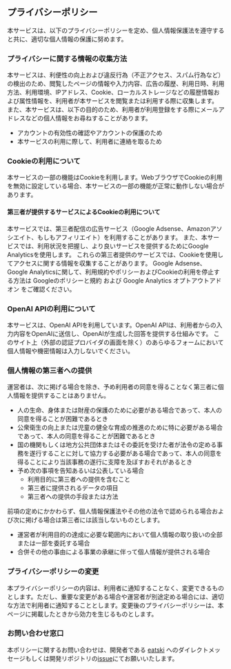 ## プライバシーポリシー
本サービスは、以下のプライバシーポリシーを定め、個人情報保護法を遵守すると共に、適切な個人情報の保護に努めます。

### プライバシーに関する情報の収集方法
本サービスは、利便性の向上および違反行為（不正アクセス、スパム行為など）の検出のため、閲覧したページの情報や入力内容、広告の履歴、利用日時、利用方法、利用環境、IPアドレス、Cookie、ローカルストレージなどの履歴情報および属性情報を、利用者が本サービスを閲覧または利用する際に収集します。
また、本サービスは、以下の目的のため、利用者が利用登録をする際にメールアドレスなどの個人情報をお尋ねすることがあります。

- アカウントの有効性の確認やアカウントの保護のため
- 本サービスの利用に際して、利用者に連絡を取るため

### Cookieの利用について
本サービスの一部の機能はCookieを利用します。WebブラウザでCookieの利用を無効に設定している場合、本サービスの一部の機能が正常に動作しない場合があります。

#### 第三者が提供するサービスによるCookieの利用について
本サービスでは、第三者配信の広告サービス（Google Adsense、Amazonアソシエイト、もしもアフィリエイト）を利用することがあります。
また、本サービスでは、利用状況を把握し、より良いサービスを提供するためにGoogle Analyticsを使用します。
これらの第三者提供のサービスでは、Cookieを使用してアクセスに関する情報を収集することがあります。
Google Adsense、Google Analyticsに関して、利用規約やポリシーおよびCookieの利用を停止する方法は Googleのポリシーと規約 および Google Analytics オプトアウトアドオン をご確認ください。

### OpenAI APIの利用について
本サービスは、OpenAI APIを利用しています。OpenAI APIは、利用者からの入力内容をOpenAIに送信し、OpenAIが生成した回答を提供する仕組みです。
このサイト上（外部の認証プロバイダの画面を除く）のあらゆるフォームにおいて個人情報や機密情報は入力しないでください。

### 個人情報の第三者への提供
運営者は、次に掲げる場合を除き、予め利用者の同意を得ることなく第三者に個人情報を提供することはありません。

- 人の生命、身体または財産の保護のために必要がある場合であって、本人の同意を得ることが困難であるとき
- 公衆衛生の向上または児童の健全な育成の推進のために特に必要がある場合であって、本人の同意を得ることが困難であるとき
- 国の機関もしくは地方公共団体またはその委託を受けた者が法令の定める事務を遂行することに対して協力する必要がある場合であって、本人の同意を得ることにより当該事務の遂行に支障を及ぼすおそれがあるとき
- 予め次の事項を告知あるいは公表している場合
  - 利用目的に第三者への提供を含むこと
  - 第三者に提供されるデータの項目
  - 第三者への提供の手段または方法

前項の定めにかかわらず、個人情報保護法やその他の法令で認められる場合および次に掲げる場合は第三者には該当しないものとします。

- 運営者が利用目的の達成に必要な範囲内において個人情報の取り扱いの全部または一部を委託する場合
- 合併その他の事由による事業の承継に伴って個人情報が提供される場合

### プライバシーポリシーの変更
本プライバシーポリシーの内容は、利用者に通知することなく、変更できるものとします。ただし、重要な変更がある場合や運営者が別途定める場合には、適切な方法で利用者に通知することとします。変更後のプライバシーポリシーは、本ページに掲載したときから効力を生じるものとします。

### お問い合わせ窓口
本ポリシーに関するお問い合わせは、開発者である [eatski](https://twitter.com/eatski629) へのダイレクトメッセージもしくは開発リポジトリの[issue](https://github.com/eatski/yesonor/issues)にてお願いいたします。